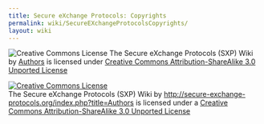 ```yaml
---
title: Secure eXchange Protocols: Copyrights
permalink: wiki/SecureEXchangeProtocolsCopyrights/
layout: wiki
---
```


![Creative Commons License](http://i.creativecommons.org/l/by-sa/3.0/88x31.png) The Secure eXchange Protocols (SXP) Wiki by [Authors](/SXP/wiki/Authors/ "wikilink") is licensed under [Creative Commons Attribution-ShareAlike 3.0 Unported License](http://creativecommons.org/licenses/by-sa/3.0/deed.en_US)







<a rel="license" href="http://creativecommons.org/licenses/by-sa/3.0/deed.en_US"><img alt="Creative Commons License" style="border-width:0" src="http://i.creativecommons.org/l/by-sa/3.0/88x31.png" /></a>  
<span xmlns:dct="http://purl.org/dc/terms/" property="dct:title">The
Secure eXchange Protocols (SXP) Wiki</span> by
<a xmlns:cc="http://creativecommons.org/ns#" href="http://secure-exchange-protocols.org/" property="cc:attributionName" rel="cc:attributionURL"><http://secure-exchange-protocols.org/index.php?title=Authors></a>
is licensed under a
<a rel="license" href="http://creativecommons.org/licenses/by-sa/3.0/deed.en_US">Creative
Commons Attribution-ShareAlike 3.0 Unported License</a>
